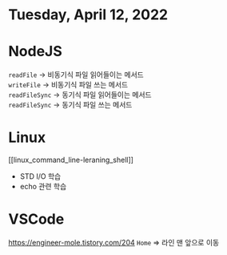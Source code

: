 # Tuesday, April 12, 2022
# NodeJS
`readFile` -> 비동기식 파일 읽어들이는 메서드  
`writeFile` -> 비동기식 파일 쓰는 메서드  
`readFileSync` -> 동기식 파일 읽어들이는 메서드  
`readFileSync` -> 동기식 파일 쓰는 메서드 
 # Linux
[[linux_command_line-leraning_shell]] 
- STD I/O 학습
- echo 관련 학습
# VSCode
https://engineer-mole.tistory.com/204
`Home` => 라인 맨 앞으로 이동
